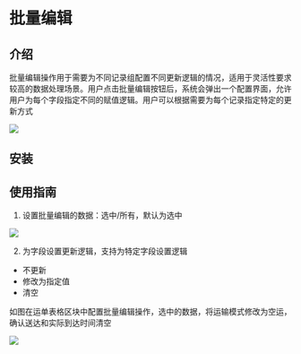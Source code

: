# 批量编辑

## 介绍

批量编辑操作用于需要为不同记录组配置不同更新逻辑的情况，适用于灵活性要求较高的数据处理场景。用户点击批量编辑按钮后，系统会弹出一个配置界面，允许用户为每个字段指定不同的赋值逻辑。用户可以根据需要为每个记录指定特定的更新方式

![](https://nocobase-docs.oss-cn-beijing.aliyuncs.com/70e1fb4122f56fc340405b16d229bd60.png)

## 安装

## 使用指南

1. 设置批量编辑的数据：选中/所有，默认为选中

![](https://nocobase-docs.oss-cn-beijing.aliyuncs.com/c158538d86397bd48fdaed606b647166.png)

2. 为字段设置更新逻辑，支持为特定字段设置逻辑

- 不更新
- 修改为指定值
- 清空

如图在运单表格区块中配置批量编辑操作，选中的数据，将运输模式修改为空运，确认送达和实际到达时间清空

![](https://nocobase-docs.oss-cn-beijing.aliyuncs.com/65db9e898d11b01441b7830895f4dd76.gif)